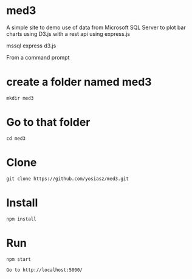 # med3
A simple site to demo use of data from Microsoft SQL Server to plot
bar charts using D3.js with a rest api using express.js

mssql
express
d3.js

From a command prompt

create a folder named med3
==========================
    mkdir med3
Go to that folder
==========================
    cd med3
Clone
==========================
    git clone https://github.com/yosiasz/med3.git	
Install
==========================	
    npm install
Run
==========================
    npm start
	
    Go to http://localhost:5000/